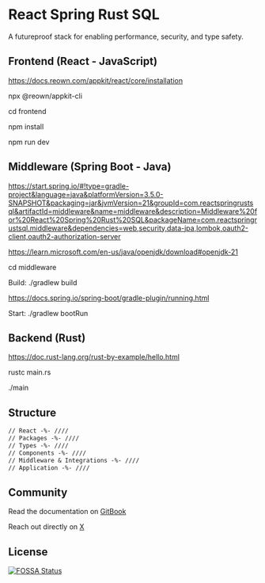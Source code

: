 # React Spring Rust SQL

A futureproof stack for enabling performance, security, and type safety.

## Frontend (React - JavaScript)

https://docs.reown.com/appkit/react/core/installation

npx @reown/appkit-cli

cd frontend

npm install

npm run dev

## Middleware (Spring Boot - Java)

https://start.spring.io/#!type=gradle-project&language=java&platformVersion=3.5.0-SNAPSHOT&packaging=jar&jvmVersion=21&groupId=com.reactspringrustsql&artifactId=middleware&name=middleware&description=Middleware%20for%20React%20Spring%20Rust%20SQL&packageName=com.reactspringrustsql.middleware&dependencies=web,security,data-jpa,lombok,oauth2-client,oauth2-authorization-server

https://learn.microsoft.com/en-us/java/openjdk/download#openjdk-21

cd middleware

Build:
./gradlew build

https://docs.spring.io/spring-boot/gradle-plugin/running.html

Start:
./gradlew bootRun

## Backend (Rust)

https://doc.rust-lang.org/rust-by-example/hello.html

rustc main.rs

./main

## Structure

```markdown
// React -%- ////
// Packages -%- ////
// Types -%- ////
// Components -%- ////
// Middleware & Integrations -%- ////
// Application -%- ////
```

## Community

Read the documentation on [GitBook](https://heyitsjoealongi.gitbook.io/react-django-rust-sql/)

Reach out directly on [X](https://x.com/heyitsjoealongi/)

## License

[![FOSSA Status](https://app.fossa.com/api/projects/git%2Bgithub.com%2Fheyitsjoealongi%2Freact-spring-rust-sql.svg?type=large&issueType=license)](https://app.fossa.com/projects/git%2Bgithub.com%2Fheyitsjoealongi%2Freact-spring-rust-sql?ref=badge_large&issueType=license)
